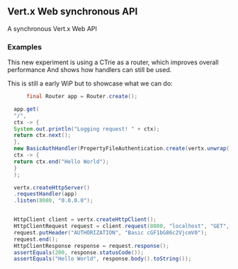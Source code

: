 ## Vert.x Web synchronous API

A synchronous Vert.x Web API

### Examples

This new experiment is using a CTrie as a router, which improves overall performance
And shows how handlers can still be used.

This is still a early WiP but to showcase what we can do:


```java
      final Router app = Router.create();

  app.get(
  "/",
  ctx -> {
  System.out.println("Logging request! " + ctx);
  return ctx.next();
  },
  new BasicAuthHandler(PropertyFileAuthentication.create(vertx.unwrap(), "test-auth.properties")),
  ctx -> {
  return ctx.end("Hello World");
  }
  );

  vertx.createHttpServer()
  .requestHandler(app)
  .listen(8080, "0.0.0.0");


  HttpClient client = vertx.createHttpClient();
  HttpClientRequest request = client.request(8080, "localhost", "GET", "/");
  request.putHeader("AUTHORIZATION", "Basic cGF1bG86c2VjcmV0");
  request.end();
  HttpClientResponse response = request.response();
  assertEquals(200, response.statusCode());
  assertEquals("Hello World", response.body().toString());
```
